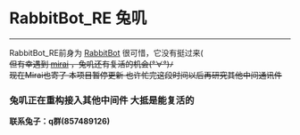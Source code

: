 # RabbitBot_RE 兔叽
-----
RabbitBot_RE前身为 [RabbitBot](https://github.com/MikuNyanya/RabbitBot) 很可惜，它没有挺过来(        
~~但有幸遇到 [mirai](https://github.com/mamoe/mirai) ，兔叽还有复活的机会(°∀°)ﾉ~~  
~~现在Mirai也寄了 本项目暂停更新 也许忙完这段时间以后再研究其他中间通讯件~~
### 兔叽正在重构接入其他中间件 大抵是能复活的

__联系兔子：q群(857489126)__
